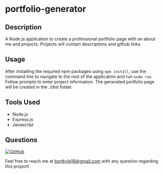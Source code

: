 # portfolio-generator

## Description 

A Node.js application to create a professional portfolio page with an about me and projects. Projects will contain descriptions and github links.

## Usage

After installing the required npm packages using ``npm install``, use the command line to navigate to the root of the application and run ``node run``. Follow prompts to enter project information. The generated portfolio page will be created in the ./dist folder.


## Tools Used

- Node.js
- Express.js
- Javascript

## Questions

[![GitHub](https://img.shields.io/badge/My%20GitHub-Click%20Here!-blueviolet?style=plastic&logo=GitHub)](https://github.com/bortkyle18) 

Feel free to reach me at bortkyle18@gmail.com with any question regarding this project!
